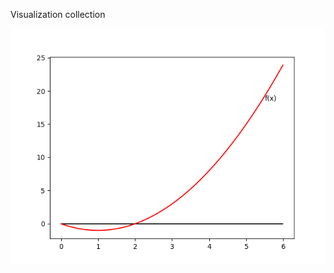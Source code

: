 Visualization collection

![newtons-method](/pattern-recognition-and-machine-learning-book/images/newtons-method.gif)
